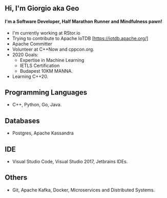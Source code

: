 ## Hi, I'm Giorgio aka Geo
#### I'm a Software Developer, Half Marathon Runner and Mindfulness pawn!
- I'm currently working at RStor.io
- Trying to contribute to Apache IoTDB [https://iotdb.apache.org/]
- Apache Committer
- Volunteer at C++Now and cppcon.org.
- 2020 Goals:
    - Expertise in Machine Learning
    - IETLS Certification
    - Budapest 10KM MANNA.
- Learning C++20.

## Programming Languages
- C++, Python, Go, Java.
## Databases
- Postgres, Apache Kassandra
## IDE
- Visual Studio Code, Visual Studio 2017, Jetbrains IDEs.
## Others
- Git, Apache Kafka, Docker, Microservices and Distributed Systems.

